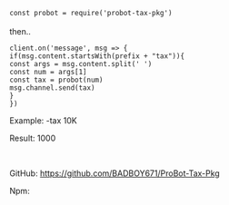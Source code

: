 `const probot = require('probot-tax-pkg')`<br><br>
then..<br>
```
client.on('message', msg => {
if(msg.content.startsWith(prefix + "tax")){
const args = msg.content.split(' ')
const num = args[1]
const tax = probot(num)
msg.channel.send(tax)
}
})
```


Example: -tax 10K<br>

Result: 1000<br>

<br>

GitHub: https://github.com/BADBOY671/ProBot-Tax-Pkg

Npm: 
